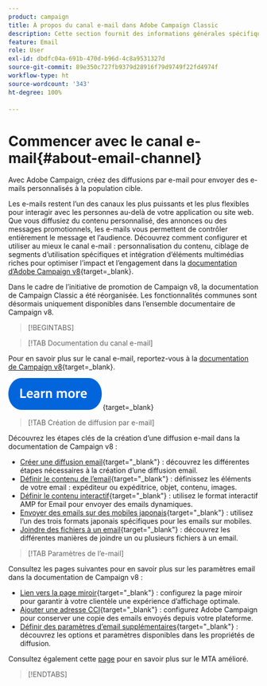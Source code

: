 ```yaml
---
product: campaign
title: À propos du canal e-mail dans Adobe Campaign Classic
description: Cette section fournit des informations générales spécifiques au canal e-mail dans Adobe Campaign.
feature: Email
role: User
exl-id: dbdfc04a-691b-470d-b96d-4c8a9531327d
source-git-commit: 89e350c727fb9379d28916f79d9749f22fd4974f
workflow-type: ht
source-wordcount: '343'
ht-degree: 100%

---
```


# Commencer avec le canal e-mail{#about-email-channel}

Avec Adobe Campaign, créez des diffusions par e-mail pour envoyer des e-mails personnalisés à la population cible.

Les e-mails restent l’un des canaux les plus puissants et les plus flexibles pour interagir avec les personnes au-delà de votre application ou site web. Que vous diffusiez du contenu personnalisé, des annonces ou des messages promotionnels, les e-mails vous permettent de contrôler entièrement le message et l’audience. Découvrez comment configurer et utiliser au mieux le canal e-mail : personnalisation du contenu, ciblage de segments d’utilisation spécifiques et intégration d’éléments multimédias riches pour optimiser l’impact et l’engagement dans la [documentation d’Adobe Campaign v8](https://experienceleague.adobe.com/fr/docs/campaign/campaign-v8/send/emails/email){target=_blank}.

Dans le cadre de l’initiative de promotion de Campaign v8, la documentation de Campaign Classic a été réorganisée. Les fonctionnalités communes sont désormais uniquement disponibles dans l’ensemble documentaire de Campaign v8.


>[!BEGINTABS]

>[!TAB Documentation du canal e-mail]

Pour en savoir plus sur le canal e-mail, reportez-vous à la [documentation de Campaign v8](https://experienceleague.adobe.com/fr/docs/campaign/campaign-v8/send/emails/email){target=_blank}.


[![Image](../../assets/do-not-localize/learn-more-button.svg)](https://experienceleague.adobe.com/fr/docs/campaign/campaign-v8/send/emails/email){target=_blank}


>[!TAB Création de diffusion par e-mail]

Découvrez les étapes clés de la création d’une diffusion e-mail dans la documentation de Campaign v8 :

* [Créer une diffusion email](https://experienceleague.adobe.com/docs/campaign/campaign-v8/send/emails/email.html?lang=fr){target="_blank"} : découvrez les différentes étapes nécessaires à la création d’une diffusion email.
* [Définir le contenu de l’email](https://experienceleague.adobe.com/docs/campaign/campaign-v8/send/emails/defining-the-email-content.html?lang=fr){target="_blank"} : définissez les éléments de votre email : expéditeur ou expéditrice, objet, contenu, images.
* [Définir le contenu interactif](https://experienceleague.adobe.com/docs/campaign/campaign-v8/send/emails/defining-interactive-content.html?lang=fr){target="_blank"} : utilisez le format interactif AMP for Email pour envoyer des emails dynamiques.
* [Envoyer des emails sur des mobiles japonais](https://experienceleague.adobe.com/docs/campaign/campaign-v8/send/emails/sending-emails-on-japanese-mobiles.html?lang=fr){target="_blank"} : utilisez l’un des trois formats japonais spécifiques pour les emails sur mobiles.
* [Joindre des fichiers à un email](https://experienceleague.adobe.com/docs/campaign/campaign-v8/send/emails/attaching-files.html?lang=fr){target="_blank"} : découvrez les différentes manières de joindre un ou plusieurs fichiers à un email.


>[!TAB Paramètres de l’e-mail]

Consultez les pages suivantes pour en savoir plus sur les paramètres email dans la documentation de Campaign v8 :

* [Lien vers la page miroir](https://experienceleague.adobe.com/docs/campaign/campaign-v8/send/emails/mirror-page.html?lang=fr){target="_blank"} : configurez la page miroir pour garantir à votre clientèle une expérience d’affichage optimale.
* [Ajouter une adresse CCI](https://experienceleague.adobe.com/docs/campaign/campaign-v8/send/emails/email-bcc.html?lang=fr){target="_blank"} : configurez Adobe Campaign pour conserver une copie des emails envoyés depuis votre plateforme.
* [Définir des paramètres d’email supplémentaires](https://experienceleague.adobe.com/docs/campaign/campaign-v8/send/emails/email-parameters.html?lang=fr){target="_blank"} : découvrez les options et paramètres disponibles dans les propriétés de diffusion.

Consultez également cette [page](sending-with-enhanced-mta.md) pour en savoir plus sur le MTA amélioré.

>[!ENDTABS]





<!--
Adobe Campaign lets you mass deliver personalized electronic messages to a target population.

Before starting sending emails:

* Make sure recipient profiles contain at least an email address.
* Learn more about the Adobe Campaign [Delivery best practices](delivery-best-practices.md).
* Read out these sections to learn more about Deliverability: [Deliverability management in Campaign](about-deliverability.md) and [Deliverability best practices guide](https://experienceleague.adobe.com/docs/deliverability-learn/deliverability-best-practice-guide/introduction.html).

The key steps to send an email are as follows:

* [Create an email delivery](creating-an-email-delivery.md)
* [Define the target population](steps-defining-the-target-population.md)
* [Define the email content](defining-the-email-content.md)
* [Send the email](sending-messages.md)
* [Monitor the delivery](about-delivery-monitoring.md)

The sections below provide information that is specific to the email channel. For global information on how to create a delivery, refer to [this section](steps-about-delivery-creation-steps.md).
-->